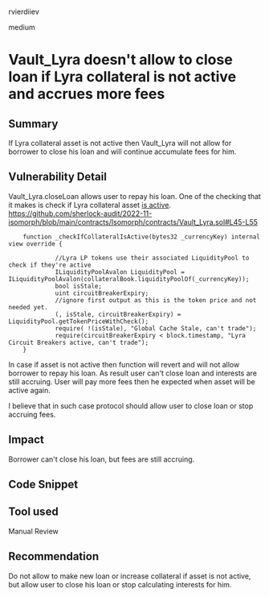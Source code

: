 rvierdiiev

medium

# Vault_Lyra doesn't allow to close loan if Lyra collateral is not active and accrues more fees

## Summary
If Lyra collateral asset is not active then Vault_Lyra will not allow for borrower to close his loan and will continue accumulate fees for him.
## Vulnerability Detail
Vault_Lyra.closeLoan allows user to repay his loan. One of the checking that it makes is check if Lyra collateral asset [is active](https://github.com/sherlock-audit/2022-11-isomorph/blob/main/contracts/Isomorph/contracts/Vault_Lyra.sol#L226).
https://github.com/sherlock-audit/2022-11-isomorph/blob/main/contracts/Isomorph/contracts/Vault_Lyra.sol#L45-L55
```solidity
    function _checkIfCollateralIsActive(bytes32 _currencyKey) internal view override {
            
             //Lyra LP tokens use their associated LiquidityPool to check if they're active
             ILiquidityPoolAvalon LiquidityPool = ILiquidityPoolAvalon(collateralBook.liquidityPoolOf(_currencyKey));
             bool isStale;
             uint circuitBreakerExpiry;
             //ignore first output as this is the token price and not needed yet.
             (, isStale, circuitBreakerExpiry) = LiquidityPool.getTokenPriceWithCheck();
             require( !(isStale), "Global Cache Stale, can't trade");
             require(circuitBreakerExpiry < block.timestamp, "Lyra Circuit Breakers active, can't trade");
    }
```
In case if asset is not active then function will revert and will not allow borrower to repay his loan.
As result user can't close loan and interests are still accruing. User will pay more fees then he expected when asset will be active again.

I believe that in such case protocol should allow user to close loan or stop accruing fees.
## Impact
Borrower can't close his loan, but fees are still accruing.
## Code Snippet

## Tool used

Manual Review

## Recommendation
Do not allow to make new loan or increase collateral if asset is not active, but allow user to close his loan or stop calculating interests for him.